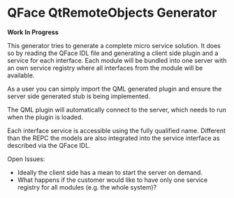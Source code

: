 # QFace QtRemoteObjects Generator

**Work In Progress**

This generator tries to generate a complete micro service solution. It does so by
reading the QFace IDL file and generating a client side plugin and a service
for each interface. Each module will be bundled into one server with an own
service registry where all interfaces from the module will be available.

As a user you can simply import the QML generated plugin and ensure the server
side generated stub is being implemented.

The QML plugin will automatically connect to the server, which needs to run
when the plugin is loaded.

Each interface service is accessible using the fully qualified name. Different
than the REPC the models are also integrated into the service interface as
described via the QFace IDL.

Open Issues:
- Ideally the client side has a mean to start the server on demand.
- What happens if the customer would like to have only one service registry for all
modules (e.g. the whole system)?
